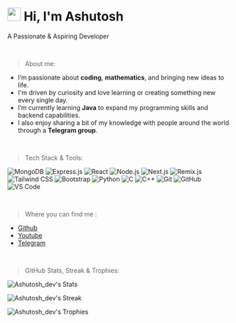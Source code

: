 <h1><img src="https://emojis.slackmojis.com/emojis/images/1701723701/79675/cathelloq.gif?1701723701" width="30"> Hi, I'm Ashutosh</h1>
<p>A Passionate & Aspiring Developer</p>

<br/>

> About me:
* I’m passionate about **coding**, **mathematics**, and bringing new ideas to life.  
* I'm driven by curiosity and love learning or creating something new every single day.  
* I’m currently learning **Java** to expand my programming skills and backend capabilities.  
* I also enjoy sharing a bit of my knowledge with people around the world through a **Telegram group**.

<br/>

> Tech Stack & Tools:
<p align="left">
  <img src="https://img.shields.io/badge/-MongoDB-47A248?style=flat-square&logo=mongodb&logoColor=white" alt="MongoDB"/>
  <img src="https://img.shields.io/badge/-Express.js-000000?style=flat-square&logo=express&logoColor=white" alt="Express.js"/>
  <img src="https://img.shields.io/badge/-React-61DAFB?style=flat-square&logo=react&logoColor=black" alt="React"/>
  <img src="https://img.shields.io/badge/-Node.js-339933?style=flat-square&logo=nodedotjs&logoColor=white" alt="Node.js"/>
  <img src="https://img.shields.io/badge/-Next.js-000000?style=flat-square&logo=nextdotjs&logoColor=white" alt="Next.js"/>
  <img src="https://img.shields.io/badge/-Remix-000000?style=flat-square&logo=remix&logoColor=white" alt="Remix.js"/>
  <img src="https://img.shields.io/badge/-Tailwind_CSS-06B6D4?style=flat-square&logo=tailwind-css&logoColor=white" alt="Tailwind CSS"/>
  <img src="https://img.shields.io/badge/-Bootstrap-7952B3?style=flat-square&logo=bootstrap&logoColor=white" alt="Bootstrap"/>
  <img src="https://img.shields.io/badge/-Python-3776AB?style=flat-square&logo=python&logoColor=white" alt="Python"/>
  <img src="https://img.shields.io/badge/-C-ffffff?style=flat-square&logo=c&logoColor=black" alt="C"/>
  <img src="https://img.shields.io/badge/-C++-00599C?style=flat-square&logo=c%2B%2B&logoColor=white" alt="C++"/>
  <img src="https://img.shields.io/badge/-Git-F05032?style=flat-square&logo=git&logoColor=white" alt="Git"/>
  <img src="https://img.shields.io/badge/-GitHub-181717?style=flat-square&logo=github&logoColor=white" alt="GitHub"/>
  <img src="https://img.shields.io/badge/-VS_Code-007ACC?style=flat-square&logo=visual-studio-code&logoColor=white" alt="VS Code"/>
</p>

<br/>

> Where you can find me :
* <a href="https://github.com/abtp2">Github</a>
* <a href="https://youtube.com/channel/UCLoiTyWe84H8BoKE_19qTIA">Youtube</a>
* <a href="https://t.me/Ashutosh_dev">Telegram</a>

<br/>

> GitHub Stats, Streak & Trophies:

![Ashutosh_dev's Stats](https://github-readme-stats.vercel.app/api?username=abtp2&theme=react&show_icons=true&hide_border=false&count_private=true)

![Ashutosh_dev's Streak](https://asyncpranav.vercel.app?user=abtp2&theme=react&hide_border=false)

![Ashutosh_dev's Trophies](https://github-profile-trophy.vercel.app/?username=abtp2&theme=algolia&title=-PullRequest,-Reviews&column=3&margin-w=10&margin-h=10)
